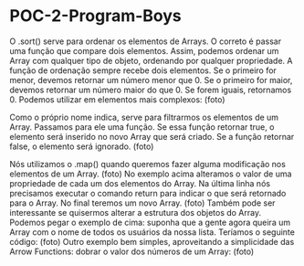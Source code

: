 # POC-2-Program-Boys
O .sort() serve para ordenar os elementos de Arrays. O correto é passar uma função que compare dois elementos. Assim, podemos ordenar um Array com qualquer tipo de objeto, ordenando por qualquer propriedade. A função de ordenação sempre recebe dois elementos. Se o primeiro for menor, devemos retornar um número menor que 0. Se o primeiro for maior, devemos retornar um número maior do que 0. Se forem iguais, retornamos 0.
Podemos utilizar em elementos mais complexos:
(foto)

Como o próprio nome indica, serve para filtrarmos os elementos de um Array. Passamos para ele uma função. Se essa função retornar true, o elemento será inserido no novo Array que será criado. Se a função retornar false, o elemento será ignorado.
(foto)

Nós utilizamos o .map() quando queremos fazer alguma modificação nos elementos de um Array.
(foto)
No exemplo acima alteramos o valor de uma propriedade de cada um dos elementos do Array. Na última linha nós precisamos executar o comando return para indicar o que será retornado para o Array. No final teremos um novo Array.
(foto)
Também pode ser interessante se quisermos alterar a estrutura dos objetos do Array. Podemos pegar o exemplo de cima: suponha que a gente agora queira um Array com o nome de todos os usuários da nossa lista. Teríamos o seguinte código:
(foto)
Outro exemplo bem simples, aproveitando a simplicidade das Arrow Functions: dobrar o valor dos números de um Array:
(foto)
